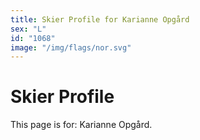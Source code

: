 ```yaml
---
title: Skier Profile for Karianne Opgård
sex: "L"
id: "1068"
image: "/img/flags/nor.svg" 
---
```


# Skier Profile

This page is for: Karianne Opgård.
    